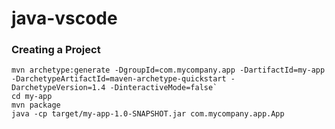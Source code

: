 # java-vscode

### Creating a Project 

```Shell
mvn archetype:generate -DgroupId=com.mycompany.app -DartifactId=my-app -DarchetypeArtifactId=maven-archetype-quickstart -DarchetypeVersion=1.4 -DinteractiveMode=false` 
cd my-app
mvn package
java -cp target/my-app-1.0-SNAPSHOT.jar com.mycompany.app.App
```